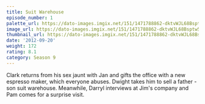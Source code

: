 ```yaml
---
title: Suit Warehouse
episode_number: 1
palette_url: https://dato-images.imgix.net/151/1471788862-dktvWJL68Bsptw56aTQIR66Vuup.jpg?ixlib=rb-1.1.0&ch=DPR%2CWidth&auto=enhance&palette=json
image_url: https://dato-images.imgix.net/151/1471788862-dktvWJL68Bsptw56aTQIR66Vuup.jpg?ixlib=rb-1.1.0&ch=DPR%2CWidth&auto=compress%2Cformat&w=500
thumbnail_url: https://dato-images.imgix.net/151/1471788862-dktvWJL68Bsptw56aTQIR66Vuup.jpg?ixlib=rb-1.1.0&ch=DPR%2CWidth&auto=enhance&w=500&h=280&fit=crop&fm=jpg
date: '2012-09-20'
weight: 172
rating: 8.1
category: Season 9
---
```


Clark returns from his sex jaunt with Jan and gifts the office with a new espresso maker, which everyone abuses. Dwight takes him to sell a father - son suit warehouse. Meanwhile, Darryl interviews at Jim's company and Pam comes for a surprise visit.